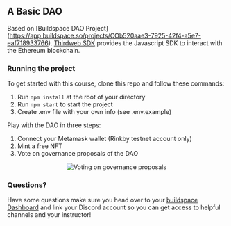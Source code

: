 ## A Basic DAO

Based on [Buildspace DAO Project] (https://app.buildspace.so/projects/COb520aae3-7925-42f4-a5e7-eaf718933766). [Thirdweb SDK](https://github.com/nftlabs/nftlabs-sdk-ts) provides the Javascript SDK to interact with the Ethereum blockchain. 

### Running the project
To get started with this course, clone this repo and follow these commands:

1. Run `npm install` at the root of your directory
2. Run `npm start` to start the project
3. Create .env file with your own info (see .env.example)

Play with the DAO in three steps:

1. Connect your Metamask wallet (Rinkby testnet account only)
2. Mint a free NFT
3. Vote on governance proposals of the DAO

<p align="center">
  <img alt="Voting on governance proposals" src="https://user-images.githubusercontent.com/2439720/149251829-d77bd57b-d7ab-4d53-a776-158382ad4a4b.png">
</p>

### **Questions?**
Have some questions make sure you head over to your [buildspace Dashboard](https://app.buildspace.so/projects/COb520aae3-7925-42f4-a5e7-eaf718933766) and link your Discord account so you can get access to helpful channels and your instructor!
